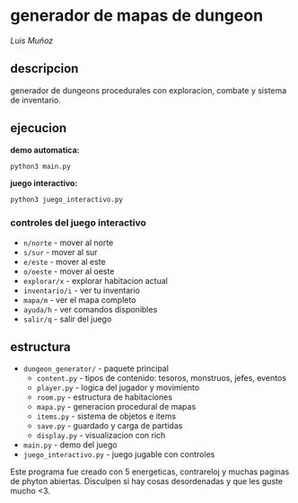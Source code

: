 # generador de mapas de dungeon
*Luis Muñoz*
## descripcion
generador de dungeons procedurales con exploracion, combate y sistema de inventario.
## ejecucion
**demo automatica:**
```bash
python3 main.py
```
**juego interactivo:**
```bash
python3 juego_interactivo.py
```
### controles del juego interactivo
- `n/norte` - mover al norte
- `s/sur` - mover al sur  
- `e/este` - mover al este
- `o/oeste` - mover al oeste
- `explorar/x` - explorar habitacion actual
- `inventario/i` - ver tu inventario
- `mapa/m` - ver el mapa completo
- `ayuda/h` - ver comandos disponibles
- `salir/q` - salir del juego
## estructura
- `dungeon_generator/` - paquete principal
  - `content.py` - tipos de contenido: tesoros, monstruos, jefes, eventos
  - `player.py` - logica del jugador y movimiento
  - `room.py` - estructura de habitaciones
  - `mapa.py` - generacion procedural de mapas
  - `items.py` - sistema de objetos e items
  - `save.py` - guardado y carga de partidas
  - `display.py` - visualizacion con rich
- `main.py` - demo del juego
- `juego_interactivo.py` - juego jugable con controles


Este programa fue creado con 5 energeticas, contrareloj y muchas paginas de phyton abiertas. Disculpen si hay cosas desordenadas y que les guste mucho <3.
